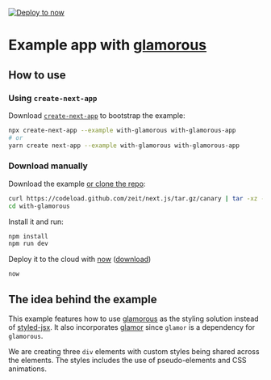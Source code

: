 [![Deploy to now](https://deploy.now.sh/static/button.svg)](https://deploy.now.sh/?repo=https://github.com/zeit/next.js/tree/master/examples/with-glamorous)

# Example app with [glamorous](https://github.com/kentcdodds/glamorous)

## How to use

### Using `create-next-app`

Download [`create-next-app`](https://github.com/segmentio/create-next-app) to bootstrap the example:

```bash
npx create-next-app --example with-glamorous with-glamorous-app
# or
yarn create next-app --example with-glamorous with-glamorous-app
```

### Download manually

Download the example [or clone the repo](https://github.com/zeit/next.js):

```bash
curl https://codeload.github.com/zeit/next.js/tar.gz/canary | tar -xz --strip=2 next.js-canary/examples/with-glamorous
cd with-glamorous
```

Install it and run:

```bash
npm install
npm run dev
```

Deploy it to the cloud with [now](https://zeit.co/now) ([download](https://zeit.co/download))

```bash
now
```

## The idea behind the example

This example features how to use [glamorous](https://github.com/kentcdodds/glamorous) as the styling solution instead of [styled-jsx](https://github.com/zeit/styled-jsx). It also incorporates [glamor](https://github.com/threepointone/glamor) since `glamor` is a dependency for `glamorous`.

We are creating three `div` elements with custom styles being shared across the elements. The styles includes the use of pseudo-elements and CSS animations.
